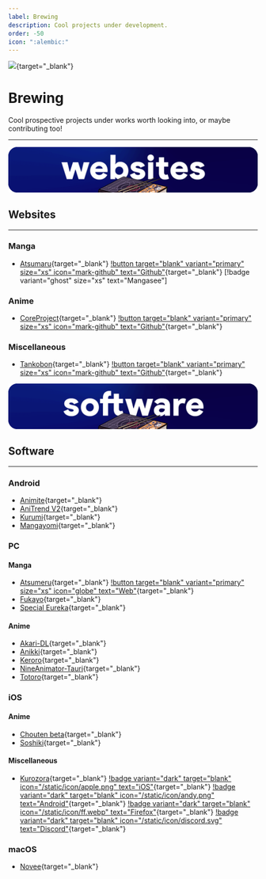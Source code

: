 ```yaml
---
label: Brewing
description: Cool projects under development.
order: -50
icon: ":alembic:"
---
```

![](https://cdn.apollo.moe/img/brew.png){target="_blank"}
# Brewing
Cool prospective projects under works worth looking into, or maybe contributing too!
___

![](/static/banner/sites.png)
 ## Websites
 ___

### Manga
- [Atsumaru](https://atsu.moe/){target="_blank"} [!button target="blank" variant="primary" size="xs" icon="mark-github" text="Github"](https://github.com/TheUndo/Atsumaru){target="_blank"} [!badge variant="ghost" size="xs" text="Mangasee"]


### Anime
- [CoreProject](https://coreproject.moe/anime){target="_blank"} [!button target="blank" variant="primary" size="xs" icon="mark-github" text="Github"](https://github.com/baseplate-admin/CoreProject){target="_blank"}

### Miscellaneous
- [Tankobon](https://tankobon.net/){target="_blank"} [!button target="blank" variant="primary" size="xs" icon="mark-github" text="Github"](https://github.com/crxssed7/tankobon){target="_blank"}


![](/static/banner/software.png)
## Software
___

### Android
- [Animite](https://github.com/imashnake0/Animite){target="_blank"}
- [AniTrend V2](https://github.com/AniTrend/anitrend-v2){target="_blank"}
- [Kurumi](https://play.google.com/store/apps/details?id=com.subrotokumar.kurumi){target="_blank"}
- [Mangayomi](https://github.com/kodjodevf/mangayomi){target="_blank"}

### PC

#### Manga
- [Atsumeru](https://github.com/AtsumeruDev/Atsumeru){target="_blank"} [!button target="blank" variant="primary" size="xs" icon="globe" text="Web"](https://atsumeru.xyz/){target="_blank"}
- [Fukayo](https://github.com/JiPaix/Fukayo/){target="_blank"}
- [Special Eureka](https://github.com/tonymushah/special-eureka){target="_blank"}

#### Anime
- [Akari-DL](https://github.com/keisanng/akari-dl/){target="_blank"}
- [Anikki](https://github.com/Kylart/Anikki){target="_blank"}
- [Keroro](https://github.com/hotsno/keroro){target="_blank"}
- [NineAnimator-Tauri](https://github.com/Layendan/NineAnimator-Tauri){target="_blank"}
- [Totoro](https://github.com/insomniachi/Totoro){target="_blank"}


### iOS
#### Anime
- [Chouten beta](https://testflight.apple.com/join/Cg1rAPB8){target="_blank"}
- [Soshiki](https://github.com/soshikimoe/soshiki-ios){target="_blank"}

#### Miscellaneous
- [Kurozora](https://kurozora.app/welcome){target="_blank"} [!badge variant="dark" target="blank" icon="/static/icon/apple.png" text="iOS"](https://github.com/Kurozora/kurozora-app){target="_blank"} [!badge variant="dark" target="blank" icon="/static/icon/andy.png" text="Android"](https://github.com/Kurozora/kurozora-android){target="_blank"} [!badge variant="dark" target="blank" icon="/static/icon/ff.webp" text="Firefox"](https://addons.mozilla.org/en-US/firefox/addon/anime-watch-parties/){target="_blank"} [!badge variant="dark" target="blank" icon="/static/icon/discord.svg" text="Discord"](https://github.com/Kurozora/kurozora-discord-bot){target="_blank"} 

### macOS
- [Novee](https://github.com/ZhichGaming/Novee){target="_blank"}